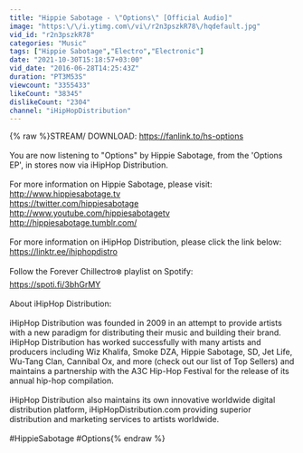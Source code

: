 ```yaml
---
title: "Hippie Sabotage - \"Options\" [Official Audio]"
image: "https:\/\/i.ytimg.com\/vi\/r2n3pszkR78\/hqdefault.jpg"
vid_id: "r2n3pszkR78"
categories: "Music"
tags: ["Hippie Sabotage","Electro","Electronic"]
date: "2021-10-30T15:18:57+03:00"
vid_date: "2016-06-28T14:25:43Z"
duration: "PT3M53S"
viewcount: "3355433"
likeCount: "38345"
dislikeCount: "2304"
channel: "iHipHopDistribution"
---
```

{% raw %}STREAM/  DOWNLOAD: <a rel="nofollow" target="blank" href="https://fanlink.to/hs-options">https://fanlink.to/hs-options</a><br /><br />You are now listening to &quot;Options&quot; by Hippie Sabotage, from the 'Options EP', in stores now via iHipHop Distribution.<br /><br />For more information on Hippie Sabotage, please visit:<br /><a rel="nofollow" target="blank" href="http://www.hippiesabotage.tv">http://www.hippiesabotage.tv</a><br /><a rel="nofollow" target="blank" href="https://twitter.com/hippiesabotage">https://twitter.com/hippiesabotage</a><br /><a rel="nofollow" target="blank" href="http://www.youtube.com/hippiesabotagetv">http://www.youtube.com/hippiesabotagetv</a><br /><a rel="nofollow" target="blank" href="http://hippiesabotage.tumblr.com/">http://hippiesabotage.tumblr.com/</a><br /><br />For more information on iHipHop Distribution, please click the link below:<br /><a rel="nofollow" target="blank" href="https://linktr.ee/ihiphopdistro">https://linktr.ee/ihiphopdistro</a><br /><br />Follow the Forever Chillectro❄️ playlist on Spotify:<br /><a rel="nofollow" target="blank" href="https://spoti.fi/3bhGrMY">https://spoti.fi/3bhGrMY</a><br /><br />About iHipHop Distribution:<br /><br />iHipHop Distribution was founded in 2009 in an attempt to provide artists with a new paradigm for distributing their music and building their brand. iHipHop Distribution has worked successfully with many artists and producers including Wiz Khalifa, Smoke DZA, Hippie Sabotage, SD, Jet Life, Wu-Tang Clan, Cannibal Ox, and more (check out our list of Top Sellers) and maintains a partnership with the A3C Hip-Hop Festival for the release of its annual hip-hop compilation. <br /><br />iHipHop Distribution also maintains its own innovative worldwide digital distribution platform, iHipHopDistribution.com providing superior distribution and marketing services to artists worldwide.<br /><br />#HippieSabotage #Options{% endraw %}
